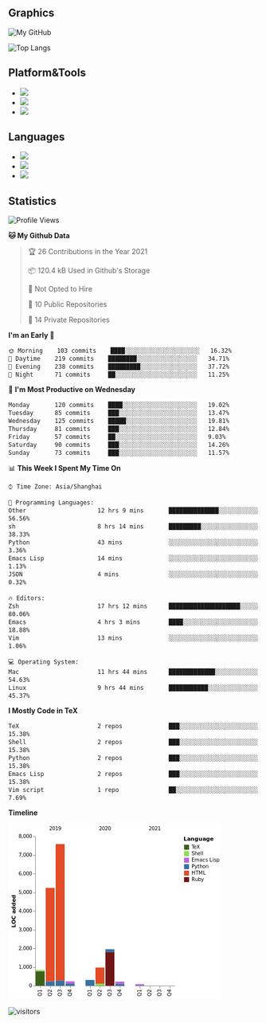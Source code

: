 ## Graphics

![My GitHub](https://github-readme-stats.vercel.app/api?username=SteamedFish&count_private=true&show_icons=true&theme=buefy&include_all_commits=false)

![Top Langs](https://github-readme-stats.vercel.app/api/top-langs/?username=SteamedFish&theme=buefy&hide=ruby&count_private=true&show_icons=true&layout=compact)

## Platform&Tools

* [![](https://img.shields.io/badge/ArchLinux--purple?style=flat-square&logo=ArchLinux)](https://www.archlinux.org/)
* [![](https://img.shields.io/badge/Gentoo-testing-purple?style=flat-square&logo=Gentoo)](https://www.gentoo.org/)
* [![](https://img.shields.io/badge/Doom%20Emacs-28-blue?style=flat-square&logo=Gnu%20emacs&logoColor=white)](https://www.gnu.org/software/emacs/)

## Languages

* [![](https://img.shields.io/badge/-Python-3776AB?style=flat-square&logo=python&logoColor=white)](https://www.python.org/)
* [![](https://img.shields.io/badge/-Bash-00ADD8?style=flat-square&logo=Gnu-bash&logoColor=white)](https://www.gnu.org/software/bash/)
* [![](https://img.shields.io/badge/-Go-00ADD8?style=flat-square&logo=go&logoColor=white)](https://golang.org/)

## Statistics

<!--START_SECTION:waka-->
![Profile Views](http://img.shields.io/badge/Profile%20Views-8-blue)

**🐱 My Github Data** 

> 🏆 26 Contributions in the Year 2021
 > 
> 📦 120.4 kB Used in Github's Storage 
 > 
> 🚫 Not Opted to Hire
 > 
> 📜 10 Public Repositories 
 > 
> 🔑 14 Private Repositories  
 > 
**I'm an Early 🐤** 

```text
🌞 Morning    103 commits    ████░░░░░░░░░░░░░░░░░░░░░   16.32% 
🌆 Daytime    219 commits    ████████░░░░░░░░░░░░░░░░░   34.71% 
🌃 Evening    238 commits    █████████░░░░░░░░░░░░░░░░   37.72% 
🌙 Night      71 commits     ██░░░░░░░░░░░░░░░░░░░░░░░   11.25%

```
📅 **I'm Most Productive on Wednesday** 

```text
Monday       120 commits    ████░░░░░░░░░░░░░░░░░░░░░   19.02% 
Tuesday      85 commits     ███░░░░░░░░░░░░░░░░░░░░░░   13.47% 
Wednesday    125 commits    █████░░░░░░░░░░░░░░░░░░░░   19.81% 
Thursday     81 commits     ███░░░░░░░░░░░░░░░░░░░░░░   12.84% 
Friday       57 commits     ██░░░░░░░░░░░░░░░░░░░░░░░   9.03% 
Saturday     90 commits     ███░░░░░░░░░░░░░░░░░░░░░░   14.26% 
Sunday       73 commits     ███░░░░░░░░░░░░░░░░░░░░░░   11.57%

```


📊 **This Week I Spent My Time On** 

```text
⌚︎ Time Zone: Asia/Shanghai

💬 Programming Languages: 
Other                    12 hrs 9 mins       ██████████████░░░░░░░░░░░   56.56% 
sh                       8 hrs 14 mins       █████████░░░░░░░░░░░░░░░░   38.33% 
Python                   43 mins             ░░░░░░░░░░░░░░░░░░░░░░░░░   3.36% 
Emacs Lisp               14 mins             ░░░░░░░░░░░░░░░░░░░░░░░░░   1.13% 
JSON                     4 mins              ░░░░░░░░░░░░░░░░░░░░░░░░░   0.32%

🔥 Editors: 
Zsh                      17 hrs 12 mins      ████████████████████░░░░░   80.06% 
Emacs                    4 hrs 3 mins        ████░░░░░░░░░░░░░░░░░░░░░   18.88% 
Vim                      13 mins             ░░░░░░░░░░░░░░░░░░░░░░░░░   1.06%

💻 Operating System: 
Mac                      11 hrs 44 mins      █████████████░░░░░░░░░░░░   54.63% 
Linux                    9 hrs 44 mins       ███████████░░░░░░░░░░░░░░   45.37%

```

**I Mostly Code in TeX** 

```text
TeX                      2 repos             ███░░░░░░░░░░░░░░░░░░░░░░   15.38% 
Shell                    2 repos             ███░░░░░░░░░░░░░░░░░░░░░░   15.38% 
Python                   2 repos             ███░░░░░░░░░░░░░░░░░░░░░░   15.38% 
Emacs Lisp               2 repos             ███░░░░░░░░░░░░░░░░░░░░░░   15.38% 
Vim script               1 repo              ██░░░░░░░░░░░░░░░░░░░░░░░   7.69%

```


**Timeline**

![Chart not found](https://raw.githubusercontent.com/SteamedFish/SteamedFish/master/charts/bar_graph.png) 


<!--END_SECTION:waka-->

![visitors](https://visitor-badge.laobi.icu/badge?page_id=SteamedFish.SteamedFish)
